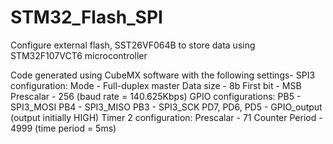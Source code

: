 # STM32_Flash_SPI
Configure external flash, SST26VF064B to store data using STM32F107VCT6 microcontroller

Code generated using CubeMX software with the following settings-
SPI3 configuration:
  Mode - Full-duplex master
  Data size - 8b
  First bit - MSB
  Prescalar - 256
  (baud rate = 140.625Kbps)
GPIO configurations:
  PB5 - SPI3_MOSI
  PB4 - SPI3_MISO
  PB3 - SPI3_SCK
  PD7, PD6, PD5 - GPIO_output (output initially HIGH)
Timer 2 configuration:
  Prescalar - 71
  Counter Period - 4999
  (time period = 5ms)

